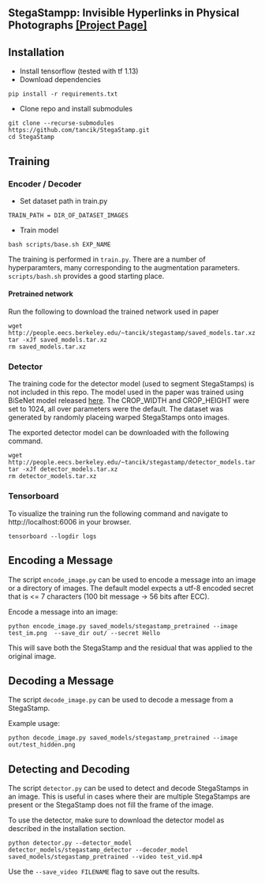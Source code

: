 ## StegaStampp: Invisible Hyperlinks in Physical Photographs [[Project Page]](http://www.matthewtancik.com/stegastamp)

## Installation
- Install tensorflow (tested with tf 1.13)
- Download dependencies
```bash=
pip install -r requirements.txt
```
- Clone repo and install submodules
```bash=
git clone --recurse-submodules https://github.com/tancik/StegaStamp.git
cd StegaStamp
```

## Training
### Encoder / Decoder
- Set dataset path in train.py
```
TRAIN_PATH = DIR_OF_DATASET_IMAGES
```

- Train model
```bash=
bash scripts/base.sh EXP_NAME
```
The training is performed in `train.py`. There are a number of hyperparamters, many corresponding to the augmentation parameters. `scripts/bash.sh` provides a good starting place.

#### Pretrained network
Run the following to download the trained network used in paper
```bash=
wget http://people.eecs.berkeley.edu/~tancik/stegastamp/saved_models.tar.xz
tar -xJf saved_models.tar.xz
rm saved_models.tar.xz
```

### Detector
The training code for the detector model (used to segment StegaStamps) is not included in this repo. The model used in the paper was trained using BiSeNet model released [here](https://github.com/GeorgeSeif/Semantic-Segmentation-Suite). The CROP_WIDTH and CROP_HEIGHT were set to 1024, all over parameters were the default. The dataset was generated by randomly placeing warped StegaStamps onto images.

The exported detector model can be downloaded with the following command.
```bash=
wget http://people.eecs.berkeley.edu/~tancik/stegastamp/detector_models.tar.xz
tar -xJf detector_models.tar.xz
rm detector_models.tar.xz
```

### Tensorboard
To visualize the training run the following command and navigate to http://localhost:6006 in your browser.
```bash=
tensorboard --logdir logs
```

## Encoding a Message
The script `encode_image.py` can be used to encode a message into an image or a directory of images. The default model expects a utf-8 encoded secret that is <= 7 characters (100 bit message -> 56 bits after ECC).

Encode a message into an image:
```bash=
python encode_image.py saved_models/stegastamp_pretrained --image test_im.png  --save_dir out/ --secret Hello
```
This will save both the StegaStamp and the residual that was applied to the original image.

## Decoding a Message
The script `decode_image.py` can be used to decode a message from a StegaStamp.

Example usage:
```bash=
python decode_image.py saved_models/stegastamp_pretrained --image out/test_hidden.png
```

## Detecting and Decoding
The script `detector.py` can be used to detect and decode StegaStamps in an image. This is useful in cases where their are multiple StegaStamps are present or the StegaStamp does not fill the frame of the image.

To use the detector, make sure to download the detector model as described in the installation section.

```bash=
python detector.py --detector_model detector_models/stegastamp_detector --decoder_model saved_models/stegastamp_pretrained --video test_vid.mp4
```
Use the `--save_video FILENAME` flag to save out the results.
